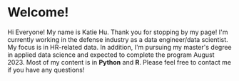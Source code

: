# Welcome!

Hi Everyone! My name is Katie Hu.
Thank you for stopping by my page! I'm currently working in the defense industry as a data engineer/data scientist.
My focus is in HR-related data. In addition, I'm pursuing my master's degree in applied data science and expected to complete the program August 2023. Most of my content is in **Python** and **R**. Please feel free to contact me if you have any questions! 
